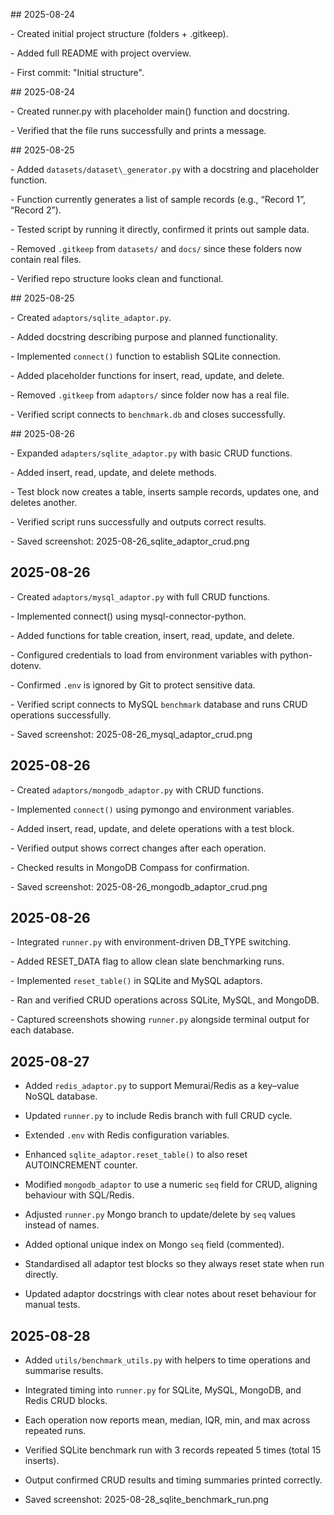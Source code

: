 \## 2025-08-24

\- Created initial project structure (folders + .gitkeep).

\- Added full README with project overview.

\- First commit: "Initial structure".


\## 2025-08-24

\- Created runner.py with placeholder main() function and docstring.

\- Verified that the file runs successfully and prints a message.


\## 2025-08-25

\- Added `datasets/dataset\_generator.py` with a docstring and placeholder function.  

\- Function currently generates a list of sample records (e.g., “Record 1”, “Record 2”).  

\- Tested script by running it directly, confirmed it prints out sample data.  

\- Removed `.gitkeep` from `datasets/` and `docs/` since these folders now contain real files.  

\- Verified repo structure looks clean and functional.


\## 2025-08-25

\- Created `adaptors/sqlite_adaptor.py`.

\- Added docstring describing purpose and planned functionality.

\- Implemented `connect()` function to establish SQLite connection.

\- Added placeholder functions for insert, read, update, and delete.

\- Removed `.gitkeep` from `adaptors/` since folder now has a real file.

\- Verified script connects to `benchmark.db` and closes successfully.


\## 2025-08-26

\- Expanded `adapters/sqlite_adaptor.py` with basic CRUD functions.

\- Added insert, read, update, and delete methods.

\- Test block now creates a table, inserts sample records, updates one, and deletes another.

\- Verified script runs successfully and outputs correct results.

\- Saved screenshot: 2025-08-26_sqlite_adaptor_crud.png


## 2025-08-26

\- Created `adaptors/mysql_adaptor.py` with full CRUD functions.  

\- Implemented connect() using mysql-connector-python.  

\- Added functions for table creation, insert, read, update, and delete.  

\- Configured credentials to load from environment variables with python-dotenv.  

\- Confirmed `.env` is ignored by Git to protect sensitive data.  

\- Verified script connects to MySQL `benchmark` database and runs CRUD operations successfully.  

\- Saved screenshot: 2025-08-26_mysql_adaptor_crud.png  


## 2025-08-26

\- Created `adaptors/mongodb_adaptor.py` with CRUD functions.  

\- Implemented `connect()` using pymongo and environment variables.  

\- Added insert, read, update, and delete operations with a test block.  

\- Verified output shows correct changes after each operation.  

\- Checked results in MongoDB Compass for confirmation.  

\- Saved screenshot: 2025-08-26_mongodb_adaptor_crud.png  


## 2025-08-26

\- Integrated `runner.py` with environment-driven DB_TYPE switching.  

\- Added RESET_DATA flag to allow clean slate benchmarking runs.  

\- Implemented `reset_table()` in SQLite and MySQL adaptors.  

\- Ran and verified CRUD operations across SQLite, MySQL, and MongoDB.  

\- Captured screenshots showing `runner.py` alongside terminal output for each database.  


## 2025-08-27

- Added `redis_adaptor.py` to support Memurai/Redis as a key–value NoSQL database.  

- Updated `runner.py` to include Redis branch with full CRUD cycle.  

- Extended `.env` with Redis configuration variables.  

- Enhanced `sqlite_adaptor.reset_table()` to also reset AUTOINCREMENT counter.  

- Modified `mongodb_adaptor` to use a numeric `seq` field for CRUD, aligning behaviour with SQL/Redis.  

- Adjusted `runner.py` Mongo branch to update/delete by `seq` values instead of names.  

- Added optional unique index on Mongo `seq` field (commented).  

- Standardised all adaptor test blocks so they always reset state when run directly.  

- Updated adaptor docstrings with clear notes about reset behaviour for manual tests.


## 2025-08-28

- Added `utils/benchmark_utils.py` with helpers to time operations and summarise results.  

- Integrated timing into `runner.py` for SQLite, MySQL, MongoDB, and Redis CRUD blocks.  

- Each operation now reports mean, median, IQR, min, and max across repeated runs.  

- Verified SQLite benchmark run with 3 records repeated 5 times (total 15 inserts).  

- Output confirmed CRUD results and timing summaries printed correctly.  

- Saved screenshot: 2025-08-28_sqlite_benchmark_run.png

